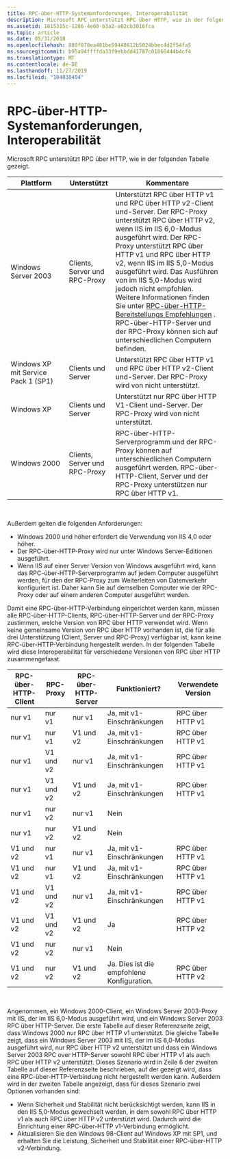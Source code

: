 ```yaml
---
title: RPC-über-HTTP-Systemanforderungen, Interoperabilität
description: Microsoft RPC unterstützt RPC über HTTP, wie in der folgenden Tabelle gezeigt.
ms.assetid: 1815315c-1286-4e60-b3a2-a02cb3016fca
ms.topic: article
ms.date: 05/31/2018
ms.openlocfilehash: 880f078ea481be59448612b5024bbec4d2f54fa5
ms.sourcegitcommit: b95a94ffffda33f9ebbdd41787c01866444b4cf4
ms.translationtype: MT
ms.contentlocale: de-DE
ms.lasthandoff: 11/27/2019
ms.locfileid: "104038404"
---
```

# <a name="rpc-over-http-system-requirements-interoperability"></a>RPC-über-HTTP-Systemanforderungen, Interoperabilität

Microsoft RPC unterstützt RPC über HTTP, wie in der folgenden Tabelle gezeigt.



| Plattform                             | Unterstützt                       | Kommentare                                                                                                                                                                                                                                                                                                                                                                                                                                                                              |
|--------------------------------------|--------------------------------|---------------------------------------------------------------------------------------------------------------------------------------------------------------------------------------------------------------------------------------------------------------------------------------------------------------------------------------------------------------------------------------------------------------------------------------------------------------------------------------|
| Windows Server 2003                  | Clients, Server und RPC-Proxy | Unterstützt RPC über HTTP v1 und RPC über HTTP v2-Client und-Server. Der RPC-Proxy unterstützt RPC über HTTP v2, wenn IIS im IIS 6,0-Modus ausgeführt wird. Der RPC-Proxy unterstützt RPC über HTTP v1 und RPC über HTTP v2, wenn IIS im IIS 5,0-Modus ausgeführt wird. Das Ausführen von im IIS 5,0-Modus wird jedoch nicht empfohlen. Weitere Informationen finden Sie unter [RPC-über-HTTP-Bereitstellungs Empfehlungen](rpc-over-http-deployment-recommendations.md) . RPC-über-HTTP-Server und der RPC-Proxy können sich auf unterschiedlichen Computern befinden. |
| Windows XP mit Service Pack 1 (SP1) | Clients und Server            | Unterstützt RPC über HTTP v1 und RPC über HTTP v2-Client und-Server. Der RPC-Proxy wird von nicht unterstützt.                                                                                                                                                                                                                                                                                                                                                                                         |
| Windows XP                           | Clients und Server            | Unterstützt nur RPC über HTTP V1-Client und-Server. Der RPC-Proxy wird von nicht unterstützt.                                                                                                                                                                                                                                                                                                                                                                                                         |
| Windows 2000                         | Clients, Server und RPC-Proxy | RPC-über-HTTP-Serverprogramm und der RPC-Proxy können auf unterschiedlichen Computern ausgeführt werden. RPC-über-HTTP-Client, Server und der RPC-Proxy unterstützen nur RPC über HTTP v1.                                                                                                                                                                                                                                                                                                                   |



 

Außerdem gelten die folgenden Anforderungen:

-   Windows 2000 und höher erfordert die Verwendung von IIS 4,0 oder höher.
-   Der RPC-über-HTTP-Proxy wird nur unter Windows Server-Editionen ausgeführt.
-   Wenn IIS auf einer Server Version von Windows ausgeführt wird, kann das RPC-über-HTTP-Serverprogramm auf jedem Computer ausgeführt werden, für den der RPC-Proxy zum Weiterleiten von Datenverkehr konfiguriert ist. Daher kann Sie auf demselben Computer wie der RPC-Proxy oder auf einem anderen Computer ausgeführt werden.

Damit eine RPC-über-HTTP-Verbindung eingerichtet werden kann, müssen alle RPC-über-HTTP-Clients, RPC-über-HTTP-Server und der RPC-Proxy zustimmen, welche Version von RPC über HTTP verwendet wird. Wenn keine gemeinsame Version von RPC über HTTP vorhanden ist, die für alle drei Unterstützung (Client, Server und RPC-Proxy) verfügbar ist, kann keine RPC-über-HTTP-Verbindung hergestellt werden. In der folgenden Tabelle wird diese Interoperabilität für verschiedene Versionen von RPC über HTTP zusammengefasst.



| RPC-über-HTTP-Client | RPC-Proxy      | RPC-über-HTTP-Server | Funktioniert?                                      | Verwendete Version     |
|----------------------|----------------|----------------------|---------------------------------------------|------------------|
| nur v1              | nur v1        | nur v1              | Ja, mit v1-Einschränkungen                    | RPC über HTTP v1 |
| nur v1              | nur v1        | V1 und v2       | Ja, mit v1-Einschränkungen                    | RPC über HTTP v1 |
| nur v1              | V1 und v2 | nur v1              | Ja, mit v1-Einschränkungen                    | RPC über HTTP v1 |
| nur v1              | V1 und v2 | V1 und v2       | Ja, mit v1-Einschränkungen                    | RPC über HTTP v1 |
| nur v1              | nur v2        | nur v1              | Nein                                          |                  |
| nur v1              | nur v2        | V1 und v2       | Nein                                          |                  |
| V1 und v2       | nur v1        | nur v1              | Ja, mit v1-Einschränkungen                    | RPC über HTTP v1 |
| V1 und v2       | nur v1        | V1 und v2       | Ja, mit v1-Einschränkungen                    | RPC über HTTP v1 |
| V1 und v2       | V1 und v2 | nur v1              | Ja, mit v1-Einschränkungen                    | RPC über HTTP v1 |
| V1 und v2       | V1 und v2 | V1 und v2       | Ja                                         | RPC über HTTP v2 |
| V1 und v2       | nur v2        | nur v1              | Nein                                          |                  |
| V1 und v2       | nur v2        | V1 und v2       | Ja. Dies ist die empfohlene Konfiguration. | RPC über HTTP v2 |



 

Angenommen, ein Windows 2000-Client, ein Windows Server 2003-Proxy mit IIS, der im IIS 6,0-Modus ausgeführt wird, und ein Windows Server 2003 RPC über HTTP-Server. Die erste Tabelle auf dieser Referenzseite zeigt, dass Windows 2000 nur RPC über HTTP v1 unterstützt. Die gleiche Tabelle zeigt, dass ein Windows Server 2003 mit IIS, der im IIS 6,0-Modus ausgeführt wird, nur RPC über HTTP v2 unterstützt und dass ein Windows Server 2003 RPC over HTTP-Server sowohl RPC über HTTP v1 als auch RPC über HTTP v2 unterstützt. Dieses Szenario wird in Zeile 6 der zweiten Tabelle auf dieser Referenzseite beschrieben, auf der gezeigt wird, dass eine RPC-über-HTTP-Verbindung nicht hergestellt werden kann. Außerdem wird in der zweiten Tabelle angezeigt, dass für dieses Szenario zwei Optionen vorhanden sind:

-   Wenn Sicherheit und Stabilität nicht berücksichtigt werden, kann IIS in den IIS 5,0-Modus gewechselt werden, in dem sowohl RPC über HTTP v1 als auch RPC über HTTP v2 unterstützt wird. Dadurch wird die Einrichtung einer RPC-über-HTTP v1-Verbindung ermöglicht.
-   Aktualisieren Sie den Windows 98-Client auf Windows XP mit SP1, und erhalten Sie die Leistung, Sicherheit und Stabilität einer RPC-über-HTTP v2-Verbindung.

 

 




